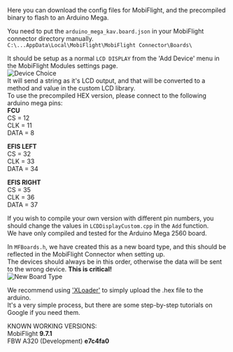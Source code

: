 Here you can download the config files for MobiFlight, and the precompiled binary to flash to an Arduino Mega.    

You need to put the `arduino_mega_kav.board.json` in your MobiFlight connector directory manually.    
`C:\...AppData\Local\MobiFlight\MobiFlight Connector\Boards\`     
    
It should be setup as a normal `LCD DISPLAY` from the 'Add Device' menu in the MobiFlight Modules settings page.    
![Device Choice](https://cdn.shopify.com/s/files/1/0736/3588/9464/files/Capture2.png?v=1686832847)    
It will send a string as it's LCD output, and that will be converted to a method and value in the custom LCD library.   
To use the precompiled HEX version, please connect to the following arduino mega pins:   
<b>FCU</b>    
CS = 12   
CLK = 11   
DATA = 8    

<b>EFIS LEFT</b>    
CS = 32   
CLK = 33   
DATA = 34      

<b>EFIS RIGHT</b>    
CS = 35   
CLK = 36   
DATA = 37    

If you wish to compile your own version with different pin numbers, you should change the values in `LCDDisplayCustom.cpp` in the `Add` function.    
We have only compiled and tested for the Arduino Mega 2560 board.

In `MFBoards.h`, we have created this as a new board type, and this should be reflected in the MobiFlight Connector when setting up.    
The devices should always be in this order, otherwise the data will be sent to the wrong device. <b>This is critical!</b>    
![New Board Type](https://cdn.shopify.com/s/files/1/0736/3588/9464/files/Capture1.jpg?v=1686832848)   

We recommend using ['XLoader'](https://github.com/binaryupdates/xLoader) to simply upload the .hex file to the arduino.    
It's a very simple process, but there are some step-by-step tutorials on Google if you need them.    

KNOWN WORKING VERSIONS:    
MobiFlight <b>9.7.1</b>    
FBW A320 (Development) <b>e7c4fa0</b>    
